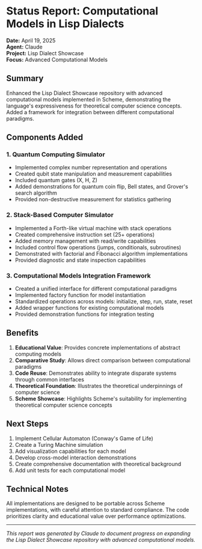 # Status Report: Computational Models in Lisp Dialects

**Date:** April 19, 2025  
**Agent:** Claude  
**Project:** Lisp Dialect Showcase  
**Focus:** Advanced Computational Models  

## Summary

Enhanced the Lisp Dialect Showcase repository with advanced computational models implemented in Scheme, demonstrating the language's expressiveness for theoretical computer science concepts. Added a framework for integration between different computational paradigms.

## Components Added

### 1. Quantum Computing Simulator
- Implemented complex number representation and operations
- Created qubit state manipulation and measurement capabilities
- Included quantum gates (X, H, Z)
- Added demonstrations for quantum coin flip, Bell states, and Grover's search algorithm
- Provided non-destructive measurement for statistics gathering

### 2. Stack-Based Computer Simulator
- Implemented a Forth-like virtual machine with stack operations
- Created comprehensive instruction set (25+ operations)
- Added memory management with read/write capabilities
- Included control flow operations (jumps, conditionals, subroutines)
- Demonstrated with factorial and Fibonacci algorithm implementations
- Provided diagnostic and state inspection capabilities

### 3. Computational Models Integration Framework
- Created a unified interface for different computational paradigms
- Implemented factory function for model instantiation
- Standardized operations across models: initialize, step, run, state, reset
- Added wrapper functions for existing computational models
- Provided demonstration functions for integration testing

## Benefits

1. **Educational Value**: Provides concrete implementations of abstract computing models
2. **Comparative Study**: Allows direct comparison between computational paradigms
3. **Code Reuse**: Demonstrates ability to integrate disparate systems through common interfaces
4. **Theoretical Foundation**: Illustrates the theoretical underpinnings of computer science
5. **Scheme Showcase**: Highlights Scheme's suitability for implementing theoretical computer science concepts

## Next Steps

1. Implement Cellular Automaton (Conway's Game of Life)
2. Create a Turing Machine simulation
3. Add visualization capabilities for each model
4. Develop cross-model interaction demonstrations
5. Create comprehensive documentation with theoretical background
6. Add unit tests for each computational model

## Technical Notes

All implementations are designed to be portable across Scheme implementations, with careful attention to standard compliance. The code prioritizes clarity and educational value over performance optimizations.

---

*This report was generated by Claude to document progress on expanding the Lisp Dialect Showcase repository with advanced computational models.*